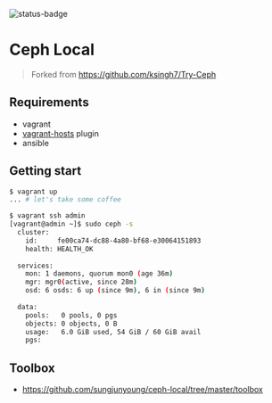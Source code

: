 ![status-badge](https://img.shields.io/badge/status-WIP-yellow)

# Ceph Local
> Forked from https://github.com/ksingh7/Try-Ceph

## Requirements
- vagrant
- [vagrant-hosts](https://github.com/oscar-stack/vagrant-hosts) plugin
- ansible

## Getting start
```bash
$ vagrant up
... # let's take some coffee

$ vagrant ssh admin
[vagrant@admin ~]$ sudo ceph -s
  cluster:
    id:     fe00ca74-dc88-4a80-bf68-e30064151893
    health: HEALTH_OK
 
  services:
    mon: 1 daemons, quorum mon0 (age 36m)
    mgr: mgr0(active, since 28m)
    osd: 6 osds: 6 up (since 9m), 6 in (since 9m)
 
  data:
    pools:   0 pools, 0 pgs
    objects: 0 objects, 0 B
    usage:   6.0 GiB used, 54 GiB / 60 GiB avail
    pgs:     

```

## Toolbox
- https://github.com/sungjunyoung/ceph-local/tree/master/toolbox